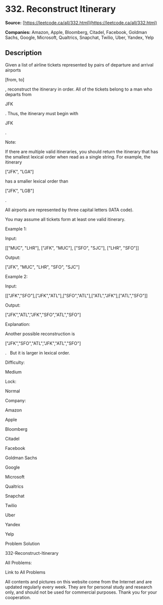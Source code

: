 # 332. Reconstruct Itinerary

**Source:** [https://leetcode.ca/all/332.html](https://leetcode.ca/all/332.html)

**Companies:** Amazon, Apple, Bloomberg, Citadel, Facebook, Goldman Sachs, Google, Microsoft, Qualtrics, Snapchat, Twilio, Uber, Yandex, Yelp

## Description

Given a list of airline tickets represented by pairs of departure and arrival airports

[from,
        to]

, reconstruct the itinerary in order. All of the tickets belong to a man who
        departs from

JFK

. Thus, the itinerary must begin with

JFK

.

Note:

If there are multiple valid itineraries, you should return the itinerary that has the
            smallest lexical order when read as a single string. For example, the itinerary

["JFK",
                "LGA"]

has a smaller lexical order than

["JFK",
                "LGB"]

.

All airports are represented by three capital letters (IATA code).

You may assume all tickets form at least one valid itinerary.

Example 1:

Input:

[["MUC", "LHR"], ["JFK", "MUC"], ["SFO", "SJC"], ["LHR", "SFO"]]

Output:

["JFK", "MUC", "LHR", "SFO", "SJC"]

Example 2:

Input:

[["JFK","SFO"],["JFK","ATL"],["SFO","ATL"],["ATL","JFK"],["ATL","SFO"]]

Output:

["JFK","ATL","JFK","SFO","ATL","SFO"]

Explanation:

Another possible reconstruction is

["JFK","SFO","ATL","JFK","ATL","SFO"]

.
             But it is larger in lexical order.

Difficulty:

Medium

Lock:

Normal

Company:

Amazon

Apple

Bloomberg

Citadel

Facebook

Goldman Sachs

Google

Microsoft

Qualtrics

Snapchat

Twilio

Uber

Yandex

Yelp

Problem Solution

332-Reconstruct-Itinerary

All Problems:

Link to All Problems

All contents and pictures on this website come from the Internet and are updated regularly every week. They are for personal study and research only, and should not be used for commercial purposes. Thank you for your cooperation.

